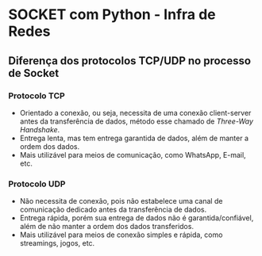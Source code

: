 # SOCKET com Python - Infra de Redes

## Diferença dos protocolos TCP/UDP no processo de Socket 

### Protocolo TCP 

- Orientado a conexão, ou seja, necessita de uma conexão client-server antes da transferência de dados, método esse chamado de _Three-Way Handshake_.
- Entrega lenta, mas tem entrega garantida de dados, além de manter a ordem dos dados.
- Mais utilizável para meios de comunicação, como WhatsApp, E-mail, etc.

### Protocolo UDP

- Não necessita de conexão, pois não estabelece uma canal de comunicação dedicado antes da transferência de dados.
- Entrega rápida, porém sua entrega de dados não é garantida/confiável, além de não manter a ordem dos dados transferidos.
- Mais utilizável para meios de conexão simples e rápida, como streamings, jogos, etc.
